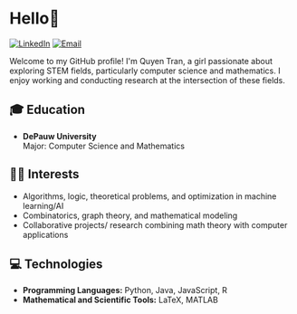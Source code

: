# Hello👋 
[![LinkedIn](https://img.shields.io/badge/LinkedIn-0077B5?style=flat-square&logo=linkedin&logoColor=white)](https://www.linkedin.com/in/quyen-tran-0bb791255/)
[![Email](https://img.shields.io/badge/Email-D14836?style=flat-square&logo=gmail&logoColor=white)](mailto:quyen.tran05121l@gmail.com)

Welcome to my GitHub profile! I'm Quyen Tran, a girl passionate about exploring STEM fields, particularly computer science and mathematics. I enjoy working and conducting research at the intersection of these fields. 

## 🎓 Education
- **DePauw University**  
  Major: Computer Science and Mathematics 

## 🧑‍💻 Interests
- Algorithms, logic, theoretical problems, and optimization in machine learning/AI
- Combinatorics, graph theory, and mathematical modeling
- Collaborative projects/ research combining math theory with computer applications

## 💻 Technologies
- **Programming Languages:** Python, Java, JavaScript, R
- **Mathematical and Scientific Tools:** LaTeX, MATLAB
